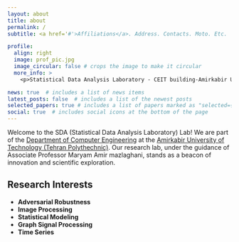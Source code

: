 ```yaml
---
layout: about
title: about
permalink: /
subtitle: <a href='#'>Affiliations</a>. Address. Contacts. Moto. Etc.

profile:
  align: right
  image: prof_pic.jpg
  image_circular: false # crops the image to make it circular
  more_info: >
    <p>Statistical Data Analysis Laboratory - CEIT building-Amirkabir University of Technology - Hafez Ave-Tehran-Iran</p>

news: true  # includes a list of news items
latest_posts: false  # includes a list of the newest posts
selected_papers: true # includes a list of papers marked as "selected={true}"
social: true  # includes social icons at the bottom of the page
---
```


Welcome to the SDA (Statistical Data Analysis Laboratory) Lab! We are part of the [Department of Computer Engineering](https://ce.aut.ac.ir/index.php?sid=4&slc_lang=en) at the [Amirkabir University of Technology (Tehran Polythechnic)](https://aut.ac.ir/en). Our research lab, under the guidance of Associate Professor Maryam Amir mazlaghani, stands as a beacon of innovation and scientific exploration.

Research Interests
-------------------
* **Adversarial Robustness**
* **Image Processing**
* **Statistical Modeling**
* **Graph Signal Processing**
* **Time Series**

